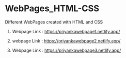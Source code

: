 # WebPages_HTML-CSS

Different WebPages created with HTML and CSS

1. Webpage   Link :
https://priyankawebpage1.netlify.app/

2. webpage   Link :
https://priyankawebpage2.netlify.app/

3. Webpage   Link :
https://priyankawebpage3.netlify.app/
